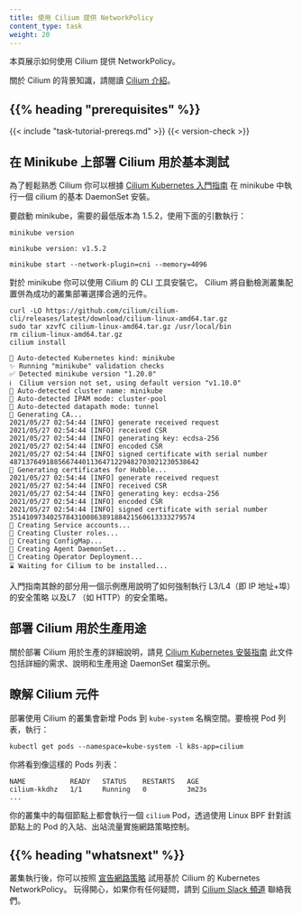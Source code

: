 ```yaml
---
title: 使用 Cilium 提供 NetworkPolicy
content_type: task
weight: 20
---
```


<!--
reviewers:
- danwent
- aanm
title: Use Cilium for NetworkPolicy
content_type: task
weight: 20
-->

<!-- overview -->
<!--
This page shows how to use Cilium for NetworkPolicy.

For background on Cilium, read the [Introduction to Cilium](https://docs.cilium.io/en/stable/intro).
-->
本頁展示如何使用 Cilium 提供 NetworkPolicy。

關於 Cilium 的背景知識，請閱讀 [Cilium 介紹](https://docs.cilium.io/en/stable/intro)。

## {{% heading "prerequisites" %}}

{{< include "task-tutorial-prereqs.md" >}} {{< version-check >}}

<!-- steps -->

<!--
## Deploying Cilium on Minikube for Basic Testing

To get familiar with Cilium easily you can follow the
[Cilium Kubernetes Getting Started Guide](https://docs.cilium.io/en/stable/gettingstarted/k8s-install-default/)
to perform a basic DaemonSet installation of Cilium in minikube.

To start minikube, minimal version required is >= v1.5.2, run the with the
following arguments:
-->
## 在 Minikube 上部署 Cilium 用於基本測試

為了輕鬆熟悉 Cilium 你可以根據
[Cilium Kubernetes 入門指南](https://docs.cilium.io/en/stable/gettingstarted/k8s-install-default/s)
在 minikube 中執行一個 cilium 的基本 DaemonSet 安裝。

要啟動 minikube，需要的最低版本為 1.5.2，使用下面的引數執行：

```shell
minikube version
```
```
minikube version: v1.5.2
```

```shell
minikube start --network-plugin=cni --memory=4096
```

<!--
For minikube you can install Cilium using its CLI tool. Cilium will
automatically detect the cluster configuration and will install the appropriate
components for a successful installation:
-->
對於 minikube 你可以使用 Cilium 的 CLI 工具安裝它。
Cilium 將自動檢測叢集配置併為成功的叢集部署選擇合適的元件。

```shell
curl -LO https://github.com/cilium/cilium-cli/releases/latest/download/cilium-linux-amd64.tar.gz
sudo tar xzvfC cilium-linux-amd64.tar.gz /usr/local/bin
rm cilium-linux-amd64.tar.gz
cilium install
```
```
🔮 Auto-detected Kubernetes kind: minikube
✨ Running "minikube" validation checks
✅ Detected minikube version "1.20.0"
ℹ️  Cilium version not set, using default version "v1.10.0"
🔮 Auto-detected cluster name: minikube
🔮 Auto-detected IPAM mode: cluster-pool
🔮 Auto-detected datapath mode: tunnel
🔑 Generating CA...
2021/05/27 02:54:44 [INFO] generate received request
2021/05/27 02:54:44 [INFO] received CSR
2021/05/27 02:54:44 [INFO] generating key: ecdsa-256
2021/05/27 02:54:44 [INFO] encoded CSR
2021/05/27 02:54:44 [INFO] signed certificate with serial number 48713764918856674401136471229482703021230538642
🔑 Generating certificates for Hubble...
2021/05/27 02:54:44 [INFO] generate received request
2021/05/27 02:54:44 [INFO] received CSR
2021/05/27 02:54:44 [INFO] generating key: ecdsa-256
2021/05/27 02:54:44 [INFO] encoded CSR
2021/05/27 02:54:44 [INFO] signed certificate with serial number 3514109734025784310086389188421560613333279574
🚀 Creating Service accounts...
🚀 Creating Cluster roles...
🚀 Creating ConfigMap...
🚀 Creating Agent DaemonSet...
🚀 Creating Operator Deployment...
⌛ Waiting for Cilium to be installed...
```

<!--
The remainder of the Getting Started Guide explains how to enforce both L3/L4
(i.e., IP address + port) security policies, as well as L7 (e.g., HTTP) security
policies using an example application.
-->
入門指南其餘的部分用一個示例應用說明了如何強制執行 L3/L4（即 IP 地址+埠）的安全策略
以及L7 （如 HTTP）的安全策略。

<!--
## Deploying Cilium for Production Use

For detailed instructions around deploying Cilium for production, see:
[Cilium Kubernetes Installation Guide](https://docs.cilium.io/en/stable/concepts/kubernetes/intro/)
This documentation includes detailed requirements, instructions and example
production DaemonSet files.
 -->
## 部署 Cilium 用於生產用途

關於部署 Cilium 用於生產的詳細說明，請見
[Cilium Kubernetes 安裝指南](https://docs.cilium.io/en/stable/concepts/kubernetes/intro/)
此文件包括詳細的需求、說明和生產用途 DaemonSet 檔案示例。

<!-- discussion -->

<!--
##  Understanding Cilium components

Deploying a cluster with Cilium adds Pods to the `kube-system` namespace. To see
this list of Pods run:
 -->
##  瞭解 Cilium 元件

部署使用 Cilium 的叢集會新增 Pods 到 `kube-system` 名稱空間。要檢視 Pod 列表，執行：

```shell
kubectl get pods --namespace=kube-system -l k8s-app=cilium
```

<!-- You'll see a list of Pods similar to this: -->
你將看到像這樣的 Pods 列表：

```console
NAME           READY   STATUS    RESTARTS   AGE
cilium-kkdhz   1/1     Running   0          3m23s
...
```

<!--
A `cilium` Pod runs on each node in your cluster and enforces network policy
on the traffic to/from Pods on that node using Linux BPF.
-->
你的叢集中的每個節點上都會執行一個 `cilium` Pod，透過使用 Linux BPF
針對該節點上的 Pod 的入站、出站流量實施網路策略控制。

## {{% heading "whatsnext" %}}

<!--
Once your cluster is running, you can follow the
[Declare Network Policy](/docs/tasks/administer-cluster/declare-network-policy/)
to try out Kubernetes NetworkPolicy with Cilium.
Have fun, and if you have questions, contact us using the
[Cilium Slack Channel](https://cilium.herokuapp.com/).
-->
叢集執行後，你可以按照
[宣告網路策略](/zh-cn/docs/tasks/administer-cluster/declare-network-policy/)
試用基於 Cilium 的 Kubernetes NetworkPolicy。
玩得開心，如果你有任何疑問，請到 [Cilium Slack 頻道](https://cilium.herokuapp.com/)
聯絡我們。

